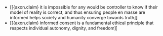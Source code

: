 - [[{axon.claim} it is impossible for any would be controller to know if their model of reality is correct, and thus ensuring people en masse are informed helps society and humanity converge towards truth]]
- [[{axon.claim} informed consent is a fundamental ethical principle that respects individual autonomy, dignity, and freedom]]